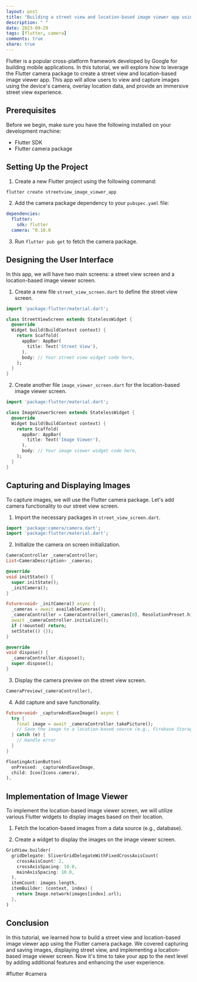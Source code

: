 ```yaml
---
layout: post
title: "Building a street view and location-based image viewer app using Flutter camera"
description: " "
date: 2023-09-29
tags: [flutter, camera]
comments: true
share: true
---
```


Flutter is a popular cross-platform framework developed by Google for building mobile applications. In this tutorial, we will explore how to leverage the Flutter camera package to create a street view and location-based image viewer app. This app will allow users to view and capture images using the device's camera, overlay location data, and provide an immersive street view experience.

## Prerequisites

Before we begin, make sure you have the following installed on your development machine:

- Flutter SDK
- Flutter camera package

## Setting Up the Project

1. Create a new Flutter project using the following command:

```bash
flutter create streetview_image_viewer_app
```

2. Add the camera package dependency to your `pubspec.yaml` file:

```yaml
dependencies:
  flutter:
    sdk: flutter
  camera: ^0.10.0
```

3. Run `flutter pub get` to fetch the camera package.

## Designing the User Interface

In this app, we will have two main screens: a street view screen and a location-based image viewer screen.

1. Create a new file `street_view_screen.dart` to define the street view screen.

```dart
import 'package:flutter/material.dart';

class StreetViewScreen extends StatelessWidget {
  @override
  Widget build(BuildContext context) {
    return Scaffold(
      appBar: AppBar(
        title: Text('Street View'),
      ),
      body: // Your street view widget code here,
    );
  }
}
```

2. Create another file `image_viewer_screen.dart` for the location-based image viewer screen.

```dart
import 'package:flutter/material.dart';

class ImageViewerScreen extends StatelessWidget {
  @override
  Widget build(BuildContext context) {
    return Scaffold(
      appBar: AppBar(
        title: Text('Image Viewer'),
      ),
      body: // Your image viewer widget code here,
    );
  }
}
```

## Capturing and Displaying Images

To capture images, we will use the Flutter camera package. Let's add camera functionality to our street view screen.

1. Import the necessary packages in `street_view_screen.dart`.

```dart
import 'package:camera/camera.dart';
import 'package:flutter/material.dart';
```

2. Initialize the camera on screen initialization.

```dart
CameraController _cameraController;
List<CameraDescription> _cameras;

@override
void initState() {
  super.initState();
  _initCamera();
}

Future<void> _initCamera() async {
  _cameras = await availableCameras();
  _cameraController = CameraController(_cameras[0], ResolutionPreset.high);
  await _cameraController.initialize();
  if (!mounted) return;
  setState(() {});
}

@override
void dispose() {
  _cameraController.dispose();
  super.dispose();
}
```

3. Display the camera preview on the street view screen.

```dart
CameraPreview(_cameraController),
```

4. Add capture and save functionality.

```dart
Future<void> _captureAndSaveImage() async {
  try {
    final image = await _cameraController.takePicture();
    // Save the image to a location-based source (e.g., Firebase Storage)
  } catch (e) {
    // Handle error
  }
}

FloatingActionButton(
  onPressed: _captureAndSaveImage,
  child: Icon(Icons.camera),
),
```

## Implementation of Image Viewer

To implement the location-based image viewer screen, we will utilize various Flutter widgets to display images based on their location.

1. Fetch the location-based images from a data source (e.g., database).

2. Create a widget to display the images on the image viewer screen.

```dart
GridView.builder(
  gridDelegate: SliverGridDelegateWithFixedCrossAxisCount(
    crossAxisCount: 2,
    crossAxisSpacing: 10.0,
    mainAxisSpacing: 10.0,
  ),
  itemCount: images.length,
  itemBuilder: (context, index) {
    return Image.network(images[index].url);
  },
)
```

## Conclusion

In this tutorial, we learned how to build a street view and location-based image viewer app using the Flutter camera package. We covered capturing and saving images, displaying street view, and implementing a location-based image viewer screen. Now it's time to take your app to the next level by adding additional features and enhancing the user experience.

#flutter #camera